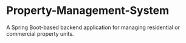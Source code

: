 # Property-Management-System
A Spring Boot-based backend application for managing residential or commercial property units.
